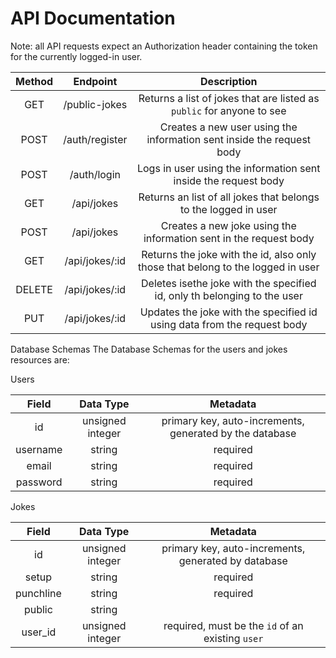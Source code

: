 # API Documentation

Note: all API requests expect an Authorization header containing the token for the currently logged-in user.


		
| Method       | Endpoint       | Description                                                                      |
| :-----------:|:-------------: | :------------------------------------------------------------------------------: | 
|      GET     | /public-jokes  | Returns a list of jokes that are listed as `public` for anyone to see            |
|      POST    | /auth/register |Creates a new user using the information sent inside the request body             |
|      POST    | /auth/login    |  Logs in user using the information sent inside the request body                 |
|      GET     | /api/jokes     | Returns an list of all jokes that belongs to the logged in user                  |
|      POST    | /api/jokes     | Creates a new joke using the information sent in the request body                |
|      GET     | /api/jokes/:id | Returns the joke with the id, also only those that belong to the logged in  user |
|      DELETE  | /api/jokes/:id | Deletes isethe joke with the specified id, only th belonging to the user         |
|      PUT     | /api/jokes/:id | Updates the joke with the specified id using data from the request body          |


Database Schemas
The Database Schemas for the users and jokes resources are:

Users

| Field       | Data Type         | Metadata                                                |
| :---------: |:----------------: | :-----------------------------------------------------: |
|  id         | unsigned integer  | primary key, auto-increments, generated by the database |
|  username   | string            | required                                                |
|  email      | string            | required                                                |
|  password   | string            | required                                                |


Jokes

| Field        | Data Type         | Metadata                                               |
| :-----------:|:-----------------:| :----------------------------------------------------: |
| id	       | unsigned integer  | primary key, auto-increments, generated by database    |
| setup        | string	    	   | required                                               |
| punchline    | string	           | required                                               |
| public       | string	           |                                                        |
| user_id      | unsigned integer  | required, must be the `id` of an existing `user`       |

